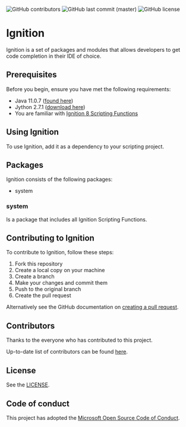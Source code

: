 <!--- Badges --->
![GitHub contributors](https://img.shields.io/github/contributors/thecesrom/Ignition)
![GitHub last commit (master)](https://img.shields.io/github/last-commit/thecesrom/Ignition/jython)
![GitHub license](https://img.shields.io/github/license/thecesrom/Ignition)

# Ignition

Ignition is a set of packages and modules that allows developers to get code completion in their IDE of choice.

## Prerequisites

Before you begin, ensure you have met the following requirements:
* Java 11.0.7 ([found here](https://www.azul.com/downloads/zulu-community/?version=java-11-lts&architecture=x86-64-bit&package=jdk&show-old-builds=true))
* Jython 2.7.1 ([download here](https://search.maven.org/artifact/org.python/jython-installer/2.7.1/jar))
* You are familiar with [Ignition 8 Scripting Functions](https://docs.inductiveautomation.com/display/DOC81/Scripting+Functions)

## Using Ignition

To use Ignition, add it as a dependency to your scripting project.

## Packages

Ignition consists of the following packages:

* system

### system

Is a package that includes all Ignition Scripting Functions.

## Contributing to Ignition

To contribute to Ignition, follow these steps:

1. Fork this repository
2. Create a local copy on your machine
3. Create a branch
4. Make your changes and commit them
5. Push to the original branch
6. Create the pull request

Alternatively see the GitHub documentation on [creating a pull request](https://help.github.com/en/github/collaborating-with-issues-and-pull-requests/creating-a-pull-request).

## Contributors

Thanks to the everyone who has contributed to this project.

Up-to-date list of contributors can be found [here](https://github.com/thecesrom/Ignition/graphs/contributors).

## License

See the [LICENSE](https://github.com/thecesrom/Ignition/blob/master/LICENSE).


## Code of conduct

This project has adopted the [Microsoft Open Source Code of Conduct](https://opensource.microsoft.com/codeofconduct/).
